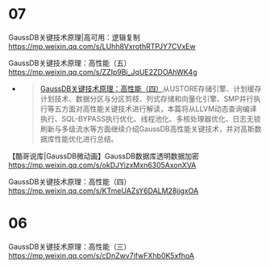 
# 07

GaussDB关键技术原理|高可用：逻辑复制 https://mp.weixin.qq.com/s/LUhh8VxrothRTPJY7CVxEw

GaussDB关键技术原理：高性能（五） https://mp.weixin.qq.com/s/ZZIp9Bi_JqUE2ZDOAhWK4g
- > [GaussDB关键技术原理：高性能（四）](https://mp.weixin.qq.com/s/KTmeUAZsY6DALM28jjgxOA)从USTORE存储引擎、计划缓存计划技术、数据分区与分区剪枝、列式存储和向量化引擎、SMP并行执行等五方面对高性能关键技术进行解读，本篇将从LLVM动态查询编译执行、SQL-BYPASS执行优化、线程池化、多核处理器优化、日志无锁刷新与多级流水等方面继续介绍GaussDB高性能关键技术，并对高斯数据库性能优化进行总结。

【酷哥说库|GaussDB微动画】GaussDB数据库透明数据加密 https://mp.weixin.qq.com/s/okDJYizxMxn6305AxonXVA

GaussDB关键技术原理：高性能（四） https://mp.weixin.qq.com/s/KTmeUAZsY6DALM28jjgxOA

# 06

GaussDB关键技术原理：高性能（三） https://mp.weixin.qq.com/s/cDnZwv7jfwFXhb0K5xfhoA
